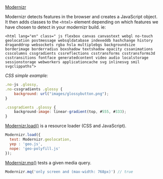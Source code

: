 [Modernizr](http://modernizr.com/)

Modernizr detects features in the browser and creates a JavaScript object. It then adds classes to the `<html>` element depending on which features we have chosen to detect in your modernizr build. ie:

```
<html lang="en" class=" js flexbox canvas canvastext webgl no-touch geolocation postmessage websqldatabase indexeddb hashchange history draganddrop websockets rgba hsla multiplebgs backgroundsize borderimage borderradius boxshadow textshadow opacity cssanimations csscolumns cssgradients cssreflections csstransforms csstransforms3d csstransitions fontface generatedcontent video audio localstorage sessionstorage webworkers applicationcache svg inlinesvg smil svgclippaths">
```

_CSS simple example:_
```javascript
.no-js .glossy,
.no-cssgradients .glossy {
    background: url("images/glossybutton.png");
}

.cssgradients .glossy {
    background-image: linear-gradient(top, #555, #333);
}
```

[Modernizr.load()](http://modernizr.com/docs/#load) is a resource loader (CSS and JavaScript). 

```javascript
Modernizr.load({
  test: Modernizr.geolocation,
  yep : 'geo.js',
  nope: 'geo-polyfill.js'
});
```

[Modernizr.mq()](http://modernizr.com/docs/#mq) tests a given media query.

```javascript
Modernizr.mq('only screen and (max-width: 768px)') // true
```

 